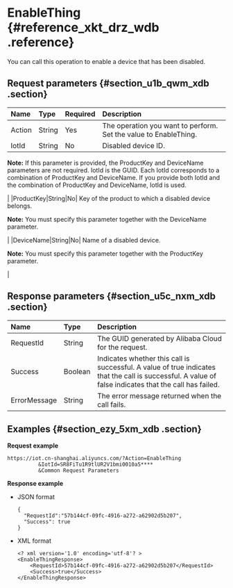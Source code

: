 # EnableThing {#reference_xkt_drz_wdb .reference}

You can call this operation to enable a device that has been disabled.

## Request parameters {#section_u1b_qwm_xdb .section}

|Name|Type|Required|Description|
|:---|:---|:-------|:----------|
|Action|String|Yes|The operation you want to perform. Set the value to EnableThing.|
|IotId|String|No| Disabled device ID.

 **Note:** If this parameter is provided, the ProductKey and DeviceName parameters are not required. IotId is the GUID. Each IotId corresponds to a combination of ProductKey and DeviceName. If you provide both IotId and the combination of ProductKey and DeviceName, IotId is used.

 |
|ProductKey|String|No| Key of the product to which a disabled device belongs.

 **Note:** You must specify this parameter together with the DeviceName parameter.

 |
|DeviceName|String|No| Name of a disabled device.

 **Note:** You must specify this parameter together with the ProductKey parameter.

 |

## Response parameters {#section_u5c_nxm_xdb .section}

|Name|Type|Description|
|:---|:---|:----------|
|RequestId|String|The GUID generated by Alibaba Cloud for the request.|
|Success|Boolean|Indicates whether this call is successful. A value of true indicates that the call is successful. A value of false indicates that the call has failed.|
|ErrorMessage|String|The error message returned when the call fails.|

## Examples {#section_ezy_5xm_xdb .section}

**Request example**

```
https://iot.cn-shanghai.aliyuncs.com/?Action=EnableThing
          &IotId=SR8FiTu1R9tlUR2V1bmi0010a5****
          &Common Request Parameters
```

**Response example**

-   JSON format

    ```
    {
      "RequestId":"57b144cf-09fc-4916-a272-a62902d5b207",
      "Success": true
    }
    ```

-   XML format

    ```
    <? xml version='1.0' encoding='utf-8'? >
    <EnableThingResponse>
        <RequestId>57b144cf-09fc-4916-a272-a62902d5b207</RequestId>
        <Success>true</Success>
    </EnableThingResponse>
    ```


